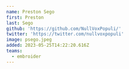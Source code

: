 ```yaml
---
name: Preston Sego
first: Preston
last: Sego
github: 'https://github.com/NullVoxPopuli/'
twitter: 'https://twitter.com/nullvoxpopuli' 
image: psego.jpeg
added: 2023-05-25T14:22:20.616Z
teams:
  - embroider
---
```

